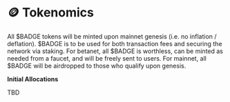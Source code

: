 # 🪙 Tokenomics

All $BADGE tokens will be minted upon mainnet genesis (i.e. no inflation / deflation). $BADGE is to be used for both transaction fees and securing the network via staking. For betanet, all $BADGE is worthless, can be minted as needed from a faucet, and will be freely sent to users. For mainnet, all $BADGE will be airdropped to those who qualify upon genesis.

**Initial Allocations**

TBD
